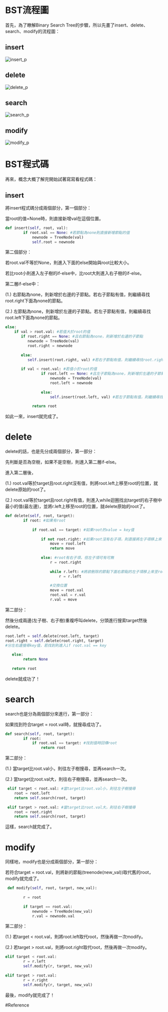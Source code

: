 # BST流程圖

首先，為了瞭解Binary Search Tree的步驟，所以先畫了insert、delete、search、modify的流程圖：

## insert

![insert_p]()

## delete

![delete_p]()

## search

![search_p]()

## modify

![modify_p]()

# BST程式碼

再來，概念大概了解完開始試著寫寫看程式碼：

## insert

將insert程式碼分成兩個部分，第一個部分：

當root的值=None時，則直接新增val在這個位置。

```Python
def insert(self, root, val):
        if root.val == None: #若節點為none則直接新增節點的值
            newnode = TreeNode(val)
            self.root = newnode
```

第二個部分：

若root.val不等於None，則進入下面的else開始與root比較大小。

若比root小則進入左子樹的if-else中，比root大則進入右子樹的if-else。

第二層if-else中：

(1.) 右節點為none，則新增於右邊的子節點。若右子節點有值，則繼續尋找root.right下面為none的節點。

(2.) 左節點為none，則新增於左邊的子節點。若左子節點有值，則繼續尋找root.left下面為none的節點。
```Python
else:
    if val > root.val: #若值大於root的值
       if root.right == None: #且右節點為none，則新增於右邊的子節點
          newnode = TreeNode(val)
          root.right = newnode
                    
       else:
          self.insert(root.right, val) #若右子節點有值，則繼續尋找root.right下面為none的節點
       
       if val < root.val: #若值小於root的值
                if root.left == None: #且左子節點為none，則新增於左邊的子節點
                    newnode = TreeNode(val)
                    root.left = newnode
                    
                else:
                    self.insert(root.left, val) #若左子節點有值，則繼續尋找root.left下面為none的節點
                    
            return root
```
如此一來，insert就完成了。

# delete
delete的話，也是先分成兩個部分，第一部分：

先判斷是否為空樹，如果不是空樹，則進入第二層if-else。

進入第二層後，

(1.) root.val等於target且root.right沒有值，則將root.left上移至root的位置，就delete原始的root了。

(2.) root.val等於target且root.right有值，則進入while迴圈找出target的右子樹中最小的值(最左邊)，並將r.left上移至root的位置，就delete原始的root了。

```Python
def delete(self, root, target):
        if root: #如果有root
            
            if root.val == target: #如果root的value = key值
                
                if not root.right: #如果root沒有右子項，則直接將左子項移上來
                    move = root.left
                    return move
                
                else: #root有右子項，但左子項可有可無
                    r = root.right
                    
                    while r.left: #將欲刪除的節點下面右節點的左子項移上來至root(右邊最左邊的節點為比root大中最小的值)
                        r = r.left
                        
                    #交換位置
                    move = root.val
                    root.val = r.val
                    r.val = move
```

第二部分：

然後分成兩邊(左子樹、右子樹)重複呼叫delete，分頭進行搜索target然後delete。

```Python
root.left = self.delete(root.left, target) 
root.right = self.delete(root.right, target)
#分左右邊搜尋key值，若找到則進入if root.val == key
            
   else:
        return None
        
   return root
```
delete就成功了！

# search
search也是分為兩個部分來進行，第一部分：

如果找到符合target = root.val時，就搜尋成功了。

```Python
def search(self, root, target):
        if root:
            if root.val == target: #找到值時回傳root
                return root
```

第二部分：

(1.) 當target比root.val小，則往左子樹搜尋，並再search一次。

(2.) 當target比root.val大，則往右子樹搜尋，並再search一次。
```Python
 elif target < root.val: #當target比root.val小，則往左子樹搜尋
    root = root.left
    return self.search(root, target)
                
 elif target > root.val: #當target比root.val大，則往右子樹搜尋
    root = root.right
    return self.search(root, target)
```
這樣，search就完成了。

# modify

同樣地，modify也是分成兩個部分，第一部分：

若符合target = root.val，則將新的節點(treenode(new_val))取代舊的root，modify就完成了。
```Python
 def modify(self, root, target, new_val): 
        
        r = root
        
        if target == root.val:
            newnode = TreeNode(new_val)
            r.val = newnode.val
```

第二部分：

(1.) 若target < root.val，則將root.left取代root，然後再做一次modify。

(2.) 若target > root.val，則將root.right取代root，然後再做一次modify。
```Python
elif target < root.val:
        r = r.left
        self.modify(r, target, new_val)
            
elif target > root.val:
        r = r.right
        self.modify(r, target, new_val)
```
最後，modify就完成了！

#Reference


